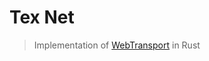 # Tex Net

> Implementation of [WebTransport](https://developer.mozilla.org/en-US/docs/Web/API/WebTransport) in Rust
